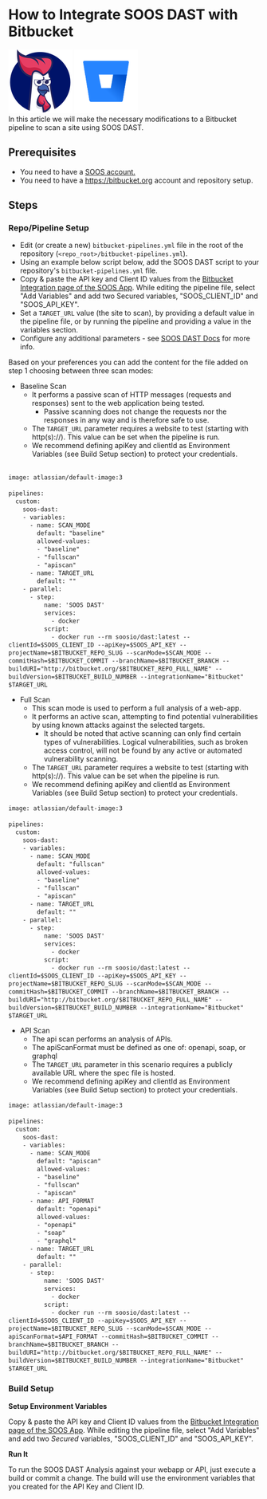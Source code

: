# How to Integrate SOOS DAST with Bitbucket
<div>
<img src="../assets/img/SOOS-Icon.png" alt="SOOS" width="128" height="128">
<img src="../assets/img/bitbucket.png" alt="Bitbucket" width="128" height="128">
</div>
In this article we will make the necessary modifications to a Bitbucket pipeline to scan a site using SOOS DAST.

## Prerequisites

- You need to have a [SOOS account.](https://app.soos.io/register)
- You need to have a https://bitbucket.org account and repository setup.

## Steps

### **Repo/Pipeline Setup**
* Edit (or create a new) `bitbucket-pipelines.yml` file in the root of the repository (`<repo_root>/bitbucket-pipelines.yml`).
* Using an example below script below, add the SOOS DAST script to your repository's `bitbucket-pipelines.yml` file.
* Copy & paste the API key and Client ID values from the [Bitbucket Integration page of the SOOS App](https://app.soos.io/integrate/dast?id=bitbucket). While editing the pipeline file, select "Add Variables" and add two Secured variables, "SOOS_CLIENT_ID" and "SOOS_API_KEY".
* Set a `TARGET_URL` value (the site to scan), by providing a default value in the pipeline file, or by running the pipeline and providing a value in the variables section.
* Configure any additional parameters - see [SOOS DAST Docs](https://github.com/soos-io/soos-dast) for more info.

Based on your preferences you can add the content for the file added on step 1 choosing between three scan modes:

* Baseline Scan
    * It performs a passive scan of HTTP messages (requests and responses) sent to the web application being tested. 
        * Passive scanning does not change the requests nor the responses in any way and is therefore safe to use.
    * The `TARGET_URL` parameter requires a website to test (starting with http(s)://). This value can be set when the pipeline is run.
    * We recommend defining apiKey and clientId as Environment Variables (see Build Setup section) to protect your credentials.

```

image: atlassian/default-image:3

pipelines:
  custom:
    soos-dast:
    - variables:
      - name: SCAN_MODE
        default: "baseline"
        allowed-values:
        - "baseline"
        - "fullscan"
        - "apiscan"
      - name: TARGET_URL
        default: ""
    - parallel:
      - step:
          name: 'SOOS DAST'
          services:
            - docker
          script:
            - docker run --rm soosio/dast:latest --clientId=$SOOS_CLIENT_ID --apiKey=$SOOS_API_KEY --projectName=$BITBUCKET_REPO_SLUG --scanMode=$SCAN_MODE --commitHash=$BITBUCKET_COMMIT --branchName=$BITBUCKET_BRANCH --buildURI="http://bitbucket.org/$BITBUCKET_REPO_FULL_NAME" --buildVersion=$BITBUCKET_BUILD_NUMBER --integrationName="Bitbucket" $TARGET_URL
```

* Full Scan 
    * This scan mode is used to perform a full analysis of a web-app. 
    * It performs an active scan, attempting to find potential vulnerabilities by using known attacks against the selected targets. 
        * It should be noted that active scanning can only find certain types of vulnerabilities. Logical vulnerabilities, such as broken access control, will not be found by any active or automated vulnerability scanning.
    * The `TARGET_URL` parameter requires a website to test (starting with http(s)://). This value can be set when the pipeline is run.
    * We recommend defining apiKey and clientId as Environment Variables (see Build Setup section) to protect your credentials.

```
image: atlassian/default-image:3

pipelines:
  custom:
    soos-dast:
    - variables:
      - name: SCAN_MODE
        default: "fullscan"
        allowed-values:
        - "baseline"
        - "fullscan"
        - "apiscan"
      - name: TARGET_URL
        default: ""
    - parallel:
      - step:
          name: 'SOOS DAST'
          services:
            - docker
          script:
            - docker run --rm soosio/dast:latest --clientId=$SOOS_CLIENT_ID --apiKey=$SOOS_API_KEY --projectName=$BITBUCKET_REPO_SLUG --scanMode=$SCAN_MODE --commitHash=$BITBUCKET_COMMIT --branchName=$BITBUCKET_BRANCH --buildURI="http://bitbucket.org/$BITBUCKET_REPO_FULL_NAME" --buildVersion=$BITBUCKET_BUILD_NUMBER --integrationName="Bitbucket" $TARGET_URL
```

* API Scan 
    * The api scan performs an analysis of APIs.
    * The apiScanFormat must be defined as one of: openapi, soap, or graphql
    * The `TARGET_URL` parameter in this scenario requires a publicly available URL where the spec file is hosted.
    * We recommend defining apiKey and clientId as Environment Variables (see Build Setup section) to protect your credentials.

```
image: atlassian/default-image:3

pipelines:
  custom:
    soos-dast:
    - variables:
      - name: SCAN_MODE
        default: "apiscan"
        allowed-values:
        - "baseline"
        - "fullscan"
        - "apiscan"
      - name: API_FORMAT
        default: "openapi"
        allowed-values:
        - "openapi"
        - "soap"
        - "graphql"
      - name: TARGET_URL
        default: ""
    - parallel:
      - step:
          name: 'SOOS DAST'
          services:
            - docker
          script:
            - docker run --rm soosio/dast:latest --clientId=$SOOS_CLIENT_ID --apiKey=$SOOS_API_KEY --projectName=$BITBUCKET_REPO_SLUG --scanMode=$SCAN_MODE --apiScanFormat=$API_FORMAT --commitHash=$BITBUCKET_COMMIT --branchName=$BITBUCKET_BRANCH --buildURI="http://bitbucket.org/$BITBUCKET_REPO_FULL_NAME" --buildVersion=$BITBUCKET_BUILD_NUMBER --integrationName="Bitbucket" $TARGET_URL
```

### **Build Setup**
**Setup Environment Variables**

Copy & paste the API key and Client ID values from the [Bitbucket Integration page of the SOOS App](https://app.soos.io/integrate/dast?id=bitbucket). While editing the pipeline file, select "Add Variables" and add two *Secured* variables, "SOOS_CLIENT_ID" and "SOOS_API_KEY".

**Run It**

To run the SOOS DAST Analysis against your webapp or API, just execute a build or commit a change. The build will use the environment variables that you created for the API Key and Client ID.

